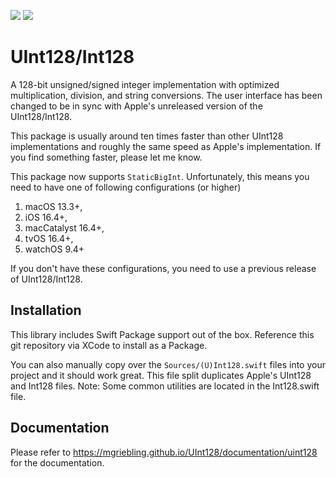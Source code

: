[![](https://img.shields.io/endpoint?url=https%3A%2F%2Fswiftpackageindex.com%2Fapi%2Fpackages%2Fmgriebling%2FUInt128%2Fbadge%3Ftype%3Dswift-versions)](https://swiftpackageindex.com/mgriebling/UInt128)
[![](https://img.shields.io/endpoint?url=https%3A%2F%2Fswiftpackageindex.com%2Fapi%2Fpackages%2Fmgriebling%2FUInt128%2Fbadge%3Ftype%3Dplatforms)](https://swiftpackageindex.com/mgriebling/UInt128)

# UInt128/Int128

A 128-bit unsigned/signed integer implementation with optimized multiplication, division, and string conversions.
The user interface has been changed to be in sync with Apple's unreleased version of the UInt128/Int128.

This package is usually around ten times faster than other UInt128 implementations and roughly the same
speed as Apple's implementation. If you find something faster, please let me know.

This package now supports `StaticBigInt`. Unfortunately, this means you need
to have one of following configurations (or higher) 

1. macOS 13.3+, 
2. iOS 16.4+, 
3. macCatalyst 16.4+, 
4. tvOS 16.4+,
5. watchOS 9.4+

If you don't have these configurations, you need to use a previous release of
UInt128/Int128.

## Installation
This library includes Swift Package support out of the box.
Reference this git repository via XCode to install as a Package.

You can also manually copy over the `Sources/(U)Int128.swift` files into your project
and it should work great. This file split duplicates Apple's UInt128 and Int128
files. Note: Some common utilities are located in the Int128.swift file.

## Documentation

Please refer to https://mgriebling.github.io/UInt128/documentation/uint128
for the documentation.



